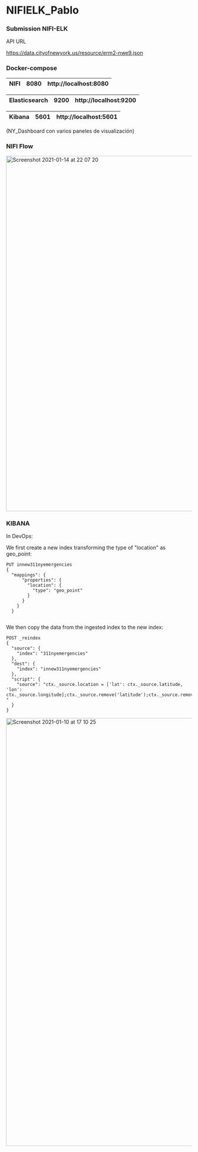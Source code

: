 # NIFIELK_Pablo

### Submission NIFI-ELK

API URL

https://data.cityofnewyork.us/resource/erm2-nwe9.json

### Docker-compose

| NIFI | 8080 | http://localhost:8080 |
|:----:|------|------------------------|

| Elasticsearch | 9200 | http://localhost:9200 |
|:-------------:|------|-----------------------|

| Kibana | 5601 | http://localhost:5601 |
|:----:|------|------------------------|

(NY_Dashboard con varios paneles de visualización)

### NIFI Flow

<img width="964" alt="Screenshot 2021-01-14 at 22 07 20" src="https://user-images.githubusercontent.com/71548024/104651379-d9528580-56b7-11eb-8fc4-a98e59e86276.png">

### KIBANA

In DevOps:

We first create a new index transforming the type of "location" as geo_point:

```
PUT innew311nyemergencies
{
  "mappings": {
      "properties": {
        "location": {
          "type": "geo_point"
        }
      }
    }
  }
  
```
We then copy the data from the ingested index to the new index:

```
POST _reindex
{
  "source": {
    "index": "311nyemergencies"
  },
  "dest": {
    "index": "innew311nyemergencies"
  },
  "script": {
    "source": "ctx._source.location = ['lat': ctx._source.latitude, 'lon': ctx._source.longitude];ctx._source.remove('latitude');ctx._source.remove('longitude'); "
  }
}
```

<img width="1161" alt="Screenshot 2021-01-10 at 17 10 25" src="https://user-images.githubusercontent.com/71548024/104128253-cc0b6300-5366-11eb-85d6-4a535c6e01e7.png">
